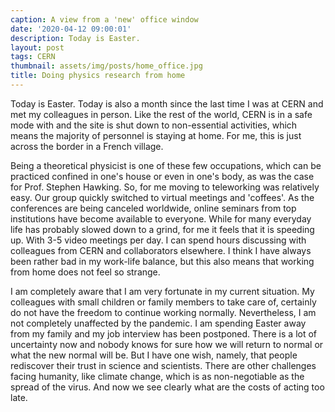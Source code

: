 ```yaml
---
caption: A view from a 'new' office window
date: '2020-04-12 09:00:01'
description: Today is Easter.
layout: post
tags: CERN
thumbnail: assets/img/posts/home_office.jpg
title: Doing physics research from home
---
```


Today is Easter. Today is also a month since the last time I was at CERN and met 
my colleagues in person. Like the rest of the world, CERN is in a safe mode with 
and the site is shut down to non-essential activities, which means  the majority of personnel is staying at home.
For me, this is just across the border in a French village. 

Being a theoretical physicist is one of these few occupations, which can be practiced
confined in one's house or even
in one's body, as was the case for Prof. Stephen Hawking. So, for me moving to
teleworking was relatively easy. Our group quickly switched to virtual
meetings and 'coffees'. As the conferences are being canceled worldwide, online seminars from top institutions
have become available to everyone. While for many everyday life has probably slowed down
to a grind, for me it feels that it is speeding up. With 3-5 video meetings per day.
I can spend hours discussing with colleagues from CERN and collaborators elsewhere.
I think I have always been rather bad in my work-life balance,
 but this also means that working from home does not feel so strange.

I am completely aware that I  am very fortunate in my current situation. My colleagues with small children
or family members to take care of, certainly do not have the freedom to continue working normally.
Nevertheless, I am not completely unaffected by the pandemic. I am spending Easter away from my family and
my job interview has been postponed. There is a lot of uncertainty now and nobody knows
for sure how we will return to normal or what the new normal will be. But I have one wish, namely, that
people rediscover their trust in science and scientists. There are other challenges facing humanity, 
like climate change, which is as non-negotiable as the spread of the virus. And now we see clearly
what are the costs of acting too late.
